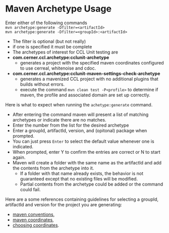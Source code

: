 # Maven Archetype Usage

Enter either of the following commands  
  `mvn archetype:generate -Dfilter=<artifactId>`  
  `mvn archetype:generate -Dfilter=<groupId>:<artifactId>` 
- The filter is optional (but not really)
 - if one is specified it must be complete
- The archetypes of interest for CCL Unit testing are
 - **com.cerner.ccl.archetype:cclunit-archetype**
   - generates a project with the specified maven coordinates configured to use cerreal, whitenoise and cdoc.
 - **com.cerner.ccl.archetype:cclunit-maven-settings-check-archetype**
   - generates a mavenized CCL project with no additional plugins that builds without errors.
    - execute the command `mvn clean test -P<profile>` to determine if maven, the profile and associated domain are set up correctly.

Here is what to expect when running the `achetype:generate` command.
- After entering the command maven will present a list of matching archetypes or indicate there are no matches. 
- Enter the number from the list for the desired archetype
- Enter a groupId, artifactId, version, and (opitonal) package when prompted. 
 - You can just press `Enter` to select the default value whenever one is indicated.
- When prompted, enter Y to confirm the entries are correct or N to start again.
- Maven will create a folder with the same name as the artifactId and add the contents from the archetype into it. 
  - If a folder with that name already exists, the behavior is not guaranteed except that no existing files will be modified.  
   - Partial contents from the archetype could be added or the command could fail.

Here are a some references containing guidelines for selecting a groupId, artifactId and version for the project you are generating: 
 - [maven conventions], 
 - [maven coordinates], 
 - [choosing coordinates].

[maven conventions]:https://maven.apache.org/maven-conventions.html
[maven coordinates]:https://maven.apache.org/pom.html#Maven_Coordinates
[choosing coordinates]:http://central.sonatype.org/pages/choosing-your-coordinates.html
[cerreal]:../cerner-maven-cerreal-plugin/README.md
[whitenoise]:../cerner-maven-whitnoise-plugin/README.md
[cdoc]:../cerner-maven-cdoc-plugin/README.md